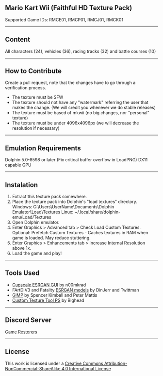 ##  Mario Kart Wii (Faithful HD Texture Pack)
Supported Game IDs: RMCE01, RMCP01, RMCJ01, RMCK01

-----------------------------

## Content
All characters (24), vehicles (36), racing tracks (32) and battle courses (10)

-----------------------------

## How to Contribute
Create a pull request, note that the changes have to go through a verification process.

- The texture must be SFW
- The texture should not have any "watermark" referring the user that makes the change. (We will credit you whenever we do stable releases)
- The texture must be based of mkwii (no big changes, nor "personal" texture)
- The texture must be under 4096x4096px (we will decrease the resolution if necessary)

-----------------------------

## Emulation Requirements
Dolphin 5.0-8598 or later (Fix critical buffer overflow in LoadPNG)
DX11 capable GPU

-----------------------------

## Instalation
1. Extract this texture pack somewhere.
2. Place the texture pack into Dolphin's "load textures" directory.
Windows: C:\Users\UserName\Documents\Dolphin Emulator\Load\Textures
Linux: ~/.local/share/dolphin-emu/Load/Textures
3. Open Dolphin emulator.
4. Enter Graphics > Advanced tab > Check Load Custom Textures.
Optional: Prefetch Custom Textures - Caches textures in RAM when game is loaded. May reduce stuttering.
5. Enter Graphics > Enhancements tab > increase Internal Resolution above 1x.
6. Load the game and play! 

-----------------------------

## Tools Used
- [Cupscale ESRGAN GUI](https://github.com/n00mkrad/cupscale) by n00mkrad
- FArtDIV3 and Fatality [ESRGAN models](https://upscale.wiki/wiki/Model_Database) by DinJerr and Twittman
- [GIMP](https://www.gimp.org/) by Spencer Kimball and Peter Mattis
- [Custom Texture Tool PS](https://forums.dolphin-emu.org/Thread-custom-texture-tool-ps-v49-0) by Bighead 

-----------------------------

## Discord Server
[Game Restorers](https://discord.gg/S2su5b74K9)

-----------------------------

## License
This work is licensed under a [Creative Commons Attribution-NonCommercial-ShareAlike 4.0 International License](https://creativecommons.org/licenses/by-nc-sa/4.0/)
